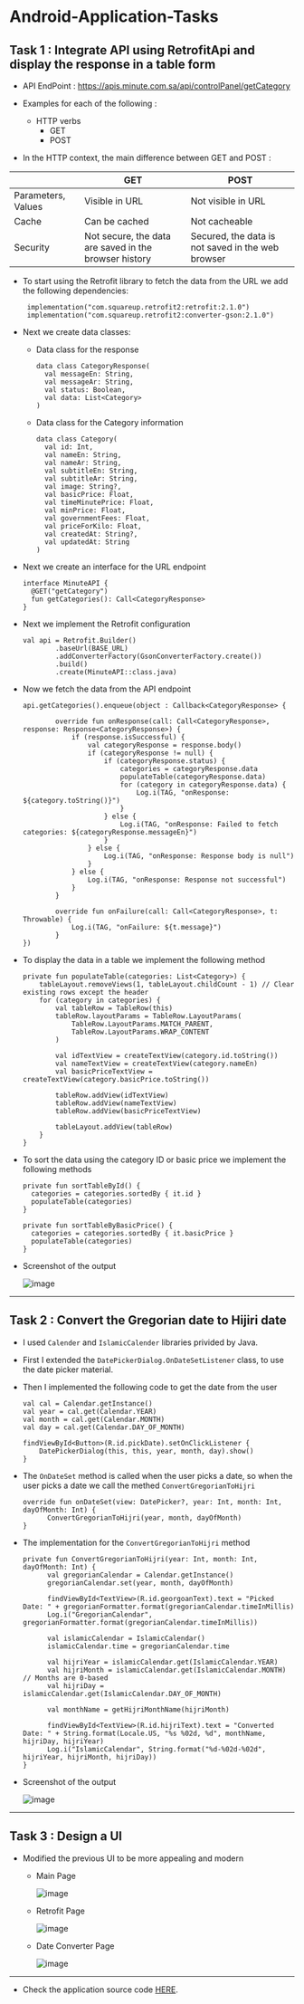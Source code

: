 # Android-Application-Tasks

## Task 1 : Integrate API using RetrofitApi and display the response in a table form

  * API EndPoint : https://apis.minute.com.sa/api/controlPanel/getCategory

  * Examples for each of the following :
    * HTTP verbs
      * GET
      * POST

  * In the HTTP context, the main difference between GET and POST :
  
|               | GET           | POST          |
| ------------- | ------------- | ------------- |
| Parameters, Values        | Visible in URL | Not visible in URL |
| Cache         | Can be cached | Not cacheable |
| Security      | Not secure, the data are saved in the browser history | Secured, the data is not saved in the web browser  |

* To start using the Retrofit library to fetch the data from the URL we add the following dependencies:
  ```
   implementation("com.squareup.retrofit2:retrofit:2.1.0")
   implementation("com.squareup.retrofit2:converter-gson:2.1.0")
  ```
* Next we create data classes:
  
    * Data class for the response
      ```
      data class CategoryResponse(
        val messageEn: String,
        val messageAr: String,
        val status: Boolean,
        val data: List<Category>
      )
      ```
  
     * Data class for the Category information
       
        ```
        data class Category(
          val id: Int,
          val nameEn: String,
          val nameAr: String,
          val subtitleEn: String,
          val subtitleAr: String,
          val image: String?,
          val basicPrice: Float,
          val timeMinutePrice: Float,
          val minPrice: Float,
          val governmentFees: Float,
          val priceForKilo: Float,
          val createdAt: String?,
          val updatedAt: String
        )
        ```
        
* Next we create an interface for the URL endpoint
    ```
    interface MinuteAPI {
      @GET("getCategory")
      fun getCategories(): Call<CategoryResponse>
    }
    ```

* Next we implement the Retrofit configuration
    ```
    val api = Retrofit.Builder()
            .baseUrl(BASE_URL)
            .addConverterFactory(GsonConverterFactory.create())
            .build()
            .create(MinuteAPI::class.java)
    ```

* Now we fetch the data from the API endpoint
    ```
    api.getCategories().enqueue(object : Callback<CategoryResponse> {

            override fun onResponse(call: Call<CategoryResponse>, response: Response<CategoryResponse>) {
                if (response.isSuccessful) {
                    val categoryResponse = response.body()
                    if (categoryResponse != null) {
                        if (categoryResponse.status) {
                            categories = categoryResponse.data
                            populateTable(categoryResponse.data)
                            for (category in categoryResponse.data) {
                                Log.i(TAG, "onResponse: ${category.toString()}")
                            }
                        } else {
                            Log.i(TAG, "onResponse: Failed to fetch categories: ${categoryResponse.messageEn}")
                        }
                    } else {
                        Log.i(TAG, "onResponse: Response body is null")
                    }
                } else {
                    Log.i(TAG, "onResponse: Response not successful")
                }
            }

            override fun onFailure(call: Call<CategoryResponse>, t: Throwable) {
                Log.i(TAG, "onFailure: ${t.message}")
            }
    })
    ```

* To display the data in a table we implement the following method
    ```
    private fun populateTable(categories: List<Category>) {
        tableLayout.removeViews(1, tableLayout.childCount - 1) // Clear existing rows except the header
        for (category in categories) {
            val tableRow = TableRow(this)
            tableRow.layoutParams = TableRow.LayoutParams(
                TableRow.LayoutParams.MATCH_PARENT,
                TableRow.LayoutParams.WRAP_CONTENT
            )

            val idTextView = createTextView(category.id.toString())
            val nameTextView = createTextView(category.nameEn)
            val basicPriceTextView = createTextView(category.basicPrice.toString())

            tableRow.addView(idTextView)
            tableRow.addView(nameTextView)
            tableRow.addView(basicPriceTextView)

            tableLayout.addView(tableRow)
        }
    }
    ```

* To sort the data using the category ID or basic price we implement the following methods
    ```
    private fun sortTableById() {
      categories = categories.sortedBy { it.id }
      populateTable(categories)
    }
      
    private fun sortTableByBasicPrice() {
      categories = categories.sortedBy { it.basicPrice }
      populateTable(categories)
    }
    ```
    
* Screenshot of the output
  
  ![image](https://github.com/SawsanDaban/Minute-Company-Application-Tasks/assets/33127540/8081b174-0d1a-44db-8620-1d00f1edec24)

---------------------

## Task 2 : Convert the Gregorian date to Hijiri date 

* I used `Calender` and `IslamicCalender` libraries privided by Java.
* First I extended the `DatePickerDialog.OnDateSetListener` class, to use the date picker material.
* Then I implemented the following code to get the date from the user
  ```
  val cal = Calendar.getInstance()
  val year = cal.get(Calendar.YEAR)
  val month = cal.get(Calendar.MONTH)
  val day = cal.get(Calendar.DAY_OF_MONTH)

  findViewById<Button>(R.id.pickDate).setOnClickListener {
      DatePickerDialog(this, this, year, month, day).show()
  }
  ```
* The `OnDateSet` method is called when the user picks a date, so when the user picks a date we call the methed `ConvertGregorianToHijri`
  ```
  override fun onDateSet(view: DatePicker?, year: Int, month: Int, dayOfMonth: Int) {
        ConvertGregorianToHijri(year, month, dayOfMonth)
  }
  ```
* The implementation for the `ConvertGregorianToHijri` method
  ```
  private fun ConvertGregorianToHijri(year: Int, month: Int, dayOfMonth: Int) {
        val gregorianCalendar = Calendar.getInstance()
        gregorianCalendar.set(year, month, dayOfMonth)

        findViewById<TextView>(R.id.georgoanText).text = "Picked Date: " + gregorianFormatter.format(gregorianCalendar.timeInMillis)
        Log.i("GregorianCalendar", gregorianFormatter.format(gregorianCalendar.timeInMillis))

        val islamicCalendar = IslamicCalendar()
        islamicCalendar.time = gregorianCalendar.time

        val hijriYear = islamicCalendar.get(IslamicCalendar.YEAR)
        val hijriMonth = islamicCalendar.get(IslamicCalendar.MONTH) // Months are 0-based
        val hijriDay = islamicCalendar.get(IslamicCalendar.DAY_OF_MONTH)

        val monthName = getHijriMonthName(hijriMonth)

        findViewById<TextView>(R.id.hijriText).text = "Converted Date: " + String.format(Locale.US, "%s %02d, %d", monthName, hijriDay, hijriYear)
        Log.i("IslamicCalendar", String.format("%d-%02d-%02d", hijriYear, hijriMonth, hijriDay))
  }
  ```
* Screenshot of the output
  
  ![image](https://github.com/SawsanDaban/Minute-Company-Application-Tasks/assets/33127540/14311488-0f50-43dc-a6c5-cad95740db93)
  
---------------------

## Task 3 : Design a UI
* Modified the previous UI to be more appealing and modern
  * Main Page
    
    ![image](https://github.com/SawsanDaban/Minute-Company-Application-Tasks/assets/33127540/5c5d86b2-30ea-4a26-a477-429840c9b7a9)
    
  * Retrofit Page
    
    ![image](https://github.com/SawsanDaban/Minute-Company-Application-Tasks/assets/33127540/39758a13-363e-4d46-b901-fcb6d3ad29a3)

  * Date Converter Page
    
    ![image](https://github.com/SawsanDaban/Minute-Company-Application-Tasks/assets/33127540/aed60d0e-d739-441e-83d3-eea34ac74b0b)
  
---------------------

* Check the application source code [HERE](MinuteApplication).
